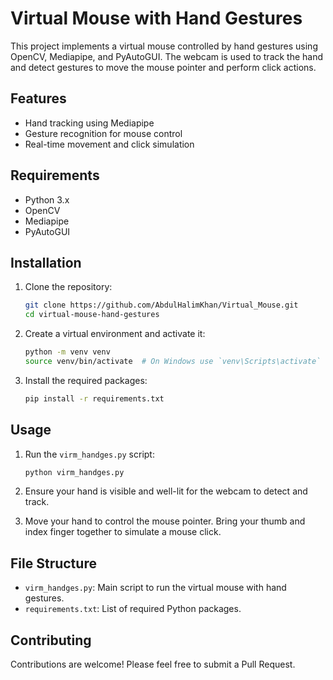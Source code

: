 # Virtual Mouse with Hand Gestures

This project implements a virtual mouse controlled by hand gestures using OpenCV, Mediapipe, and PyAutoGUI. The webcam is used to track the hand and detect gestures to move the mouse pointer and perform click actions.

## Features
- Hand tracking using Mediapipe
- Gesture recognition for mouse control
- Real-time movement and click simulation

## Requirements
- Python 3.x
- OpenCV
- Mediapipe
- PyAutoGUI

## Installation

1. Clone the repository:
    ```bash
    git clone https://github.com/AbdulHalimKhan/Virtual_Mouse.git
    cd virtual-mouse-hand-gestures
    ```

2. Create a virtual environment and activate it:
    ```bash
    python -m venv venv
    source venv/bin/activate  # On Windows use `venv\Scripts\activate`
    ```

3. Install the required packages:
    ```bash
    pip install -r requirements.txt
    ```

## Usage

1. Run the `virm_handges.py` script:
    ```bash
    python virm_handges.py
    ```

2. Ensure your hand is visible and well-lit for the webcam to detect and track.

3. Move your hand to control the mouse pointer. Bring your thumb and index finger together to simulate a mouse click.

## File Structure

- `virm_handges.py`: Main script to run the virtual mouse with hand gestures.
- `requirements.txt`: List of required Python packages.

## Contributing

Contributions are welcome! Please feel free to submit a Pull Request.

